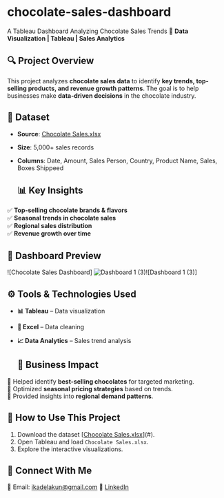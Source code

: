 # chocolate-sales-dashboard
A Tableau Dashboard Analyzing Chocolate Sales Trends
🚀 **Data Visualization | Tableau | Sales Analytics**  

## **🔍 Project Overview**
This project analyzes **chocolate sales data** to identify **key trends, top-selling products, and revenue growth patterns**. The goal is to help businesses make **data-driven decisions** in the chocolate industry.  

## **📂 Dataset**
- **Source**: [Chocolate Sales.xlsx](https://github.com/user-attachments/files/19523676/Chocolate.Sales.xlsx)
- **Size**: 5,000+ sales records  
- **Columns**: Date, Amount, Sales Person, Country, Product Name, Sales, Boxes Shippeed

  ## **📊 Key Insights**
✅ **Top-selling chocolate brands & flavors**  
✅ **Seasonal trends in chocolate sales**  
✅ **Regional sales distribution**  
✅ **Revenue growth over time**  

## **📸 Dashboard Preview**
![Chocolate Sales Dashboard] ![Dashboard 1 (3)](https://github.com/user-attachments/assets/f21d630b-77c8-4fc0-a8e3-ad556bc83456)![Dashboard 1 (3)]




## **⚙️ Tools & Technologies Used**
- **📊 Tableau** – Data visualization  
- **📝 Excel** – Data cleaning  
- **📈 Data Analytics** – Sales trend analysis

  ## **📢 Business Impact**
🔹 Helped identify **best-selling chocolates** for targeted marketing.  
🔹 Optimized **seasonal pricing strategies** based on trends.  
🔹 Provided insights into **regional demand patterns**.

## **📂 How to Use This Project**
1. Download the dataset [[Chocolate Sales.xlsx](https://github.com/user-attachments/files/19523691/Chocolate.Sales.xlsx)](#).  
2. Open Tableau and load `Chocolate Sales.xlsx`.  
3. Explore the interactive visualizations.  

## **📩 Connect With Me**
📧 Email: ikadelakun@gmail.com 
🔗 [LinkedIn](https://www.linkedin.com/in/kayode-adelakun-4b68a2343/)  
